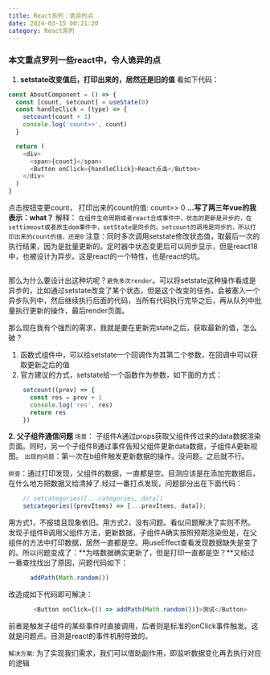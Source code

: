 ```yaml
---
title: React系列：诡异的点
date: 2024-03-15 00:21:20
category: React系列
---
```


### 本文重点罗列一些react中，令人诡异的点

1. **setstate改变值后，打印出来的，居然还是旧的值**
看如下代码：
```javascript
const AboutComponent = () => {
  const [count, setcount] = useState(0)
  const handleClick = (type) => {
    setcount(count + 1)
    console.log('count>>', count)
  }

  return (
    <div>
      <span>{count}</span>
      <Button onClick={handleClick}>React点击</Button>
    </div>
  )
}
```
点击按钮变更count， 打印出来的count的值: count>> 0
**...写了两三年vue的我表示：what？**
解释： `在组件生命周期或者react合成事件中，状态的更新是异步的，在settimeout或者原生dom事件中，setState是同步的。setcount的调用是同步的，所以打印出来的count的值，还是0`
注意：同时多次调用setstate修改状态值，取最后一次的执行结果，因为是批量更新的。定时器中状态变更后可以同步显示，但是react18中，也被设计为异步。这是react的一个特性，也是react的坑。

<img src="/img/reactgui_1.png" alt="">


那么为什么要设计出这种坑呢？`避免多次render`。可以将setstate这种操作看成是异步的，比如通过setstate改变了某个状态，但是这个改变的任务，会被塞入一个异步队列中，然后继续执行后面的代码，当所有代码执行完毕之后，再从队列中批量执行更新的操作，最后render页面。

那么现在我有个强烈的需求，我就是要在更新完state之后，获取最新的值，怎么破？
1. 函数式组件中，可以给setstate一个回调作为其第二个参数，在回调中可以获取更新之后的值
2. 官方建议的方式，setstate给一个函数作为参数，如下面的方式：
```javascript
    setcount((prev) => {
      const res = prev + 1
      console.log('res', res)
      return res
    })
```


**2. 父子组件通信问题**
`场景`： 子组件A通过props获取父组件传过来的data数据渲染页面。同时，另一个子组件B通过事件告知父组件更新data数据，子组件A更新视图。
`出现的问题`：第一次在b组件触发更新数据的操作，没问题。之后就不行。

`排查`：通过打印发现，父组件的数据，一直都是空。目测应该是在添加完数据后，在什么地方把数据又给清掉了.经过一番打点发现，问题部分出在下面代码：
```javascript
    // setcategories([...categories, data])
    setcategories((prevItems) => [...prevItems, data]);
```
用方式1，不报错且现象依旧。用方式2，没有问题。看似问题解决了实则不然。发现子组件B调用父组件方法，更新数据，子组件A确实按照预期渲染但是，在父组件的方法中打印数据，居然一直都是空。用useEffect查看发现数据缺失是变了的。所以问题变成了：**为啥数据确实更新了，但是打印一直都是空？**又经过一番查找找出了原因，问题代码如下：
```javascript
      addPath(Math.random())
```
改造成如下代码即可解决：
```javascript
       <Button onClick={() => addPath(Math.random())}>测试</Button>
```
前者是触发子组件的某些事件时直接调用，后者则是标准的onClick事件触发。这就是问题点。目测是react的事件机制导致的。

`解决方案`: 为了实现我们需求，我们可以借助副作用，即监听数据变化再去执行对应的逻辑
